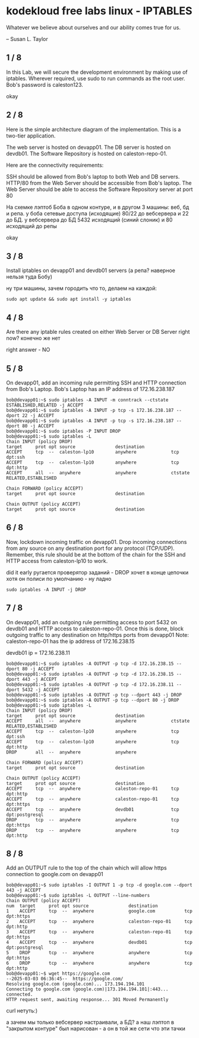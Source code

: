 # kodekloud free labs linux - IPTABLES

Whatever we believe about ourselves and our ability comes true for us.

– Susan L. Taylor

## 1 / 8

In this Lab, we will secure the development environment by making use of iptables.
Wherever required, use sudo to run commands as the root user. Bob's password is caleston123.

okay

## 2 / 8

Here is the simple architecture diagram of the implementation. This is a two-tier application.

The web server is hosted on devapp01.
The DB server is hosted on devdb01.
The Software Repository is hosted on caleston-repo-01.

Here are the connectivity requirements:

SSH should be allowed from Bob's laptop to both Web and DB servers.
HTTP/80 from the Web Server should be accessible from Bob's laptop.
The Web Server should be able to access the Software Repository server at port 80

На схемке лэптоб Боба в одном контуре, и в другом 3 машины: веб, бд и репа. у боба сетевые доступа (исходящие) 80/22 до вебсервера и 22 до БД. 
у вебсервера до БД 5432 исходящий (синий слоник) и 80 исходящий до репы

okay

## 3 / 8
Install iptables on devapp01 and devdb01 servers (а репа? наверное нельзя туда Бобу)

ну три машины, зачем городить что то, делаем на каждой:
```
sudo apt update && sudo apt install -y iptables
```

## 4 / 8
Are there any iptable rules created on either Web Server or DB Server right now?
конечно же нет

right answer - NO

## 5 / 8

On devapp01, add an incoming rule permitting SSH and HTTP connection from Bob's Laptop.
Bob's Laptop has an IP address of 172.16.238.187

```
bob@devapp01:~$ sudo iptables -A INPUT -m conntrack --ctstate ESTABLISHED,RELATED -j ACCEPT
bob@devapp01:~$ sudo iptables -A INPUT -p tcp -s 172.16.238.187 --dport 22 -j ACCEPT
bob@devapp01:~$ sudo iptables -A INPUT -p tcp -s 172.16.238.187 --dport 80 -j ACCEPT
bob@devapp01:~$ sudo iptables -P INPUT DROP
bob@devapp01:~$ sudo iptables -L
Chain INPUT (policy DROP)
target     prot opt source               destination         
ACCEPT     tcp  --  caleston-lp10        anywhere             tcp dpt:ssh
ACCEPT     tcp  --  caleston-lp10        anywhere             tcp dpt:http
ACCEPT     all  --  anywhere             anywhere             ctstate RELATED,ESTABLISHED

Chain FORWARD (policy ACCEPT)
target     prot opt source               destination         

Chain OUTPUT (policy ACCEPT)
target     prot opt source               destination
```

## 6 / 8

Now, lockdown incoming traffic on devapp01. Drop incoming connections from any source on any destination port for any protocol (TCP/UDP).
Remember, this rule should be at the bottom of the chain for the SSH and HTTP access from caleston-lp10 to work.

did it early
ругается проверятор заданий - DROP хочет в конце цепочки хотя он полиси по умолчанию - ну ладно
```
sudo iptables -A INPUT -j DROP
```

## 7 / 8

On devapp01, add an outgoing rule permitting access to port 5432 on devdb01 and HTTP access to caleston-repo-01. 
Once this is done, block outgoing traffic to any destination on http/https ports from devapp01
Note: caleston-repo-01 has the ip address of 172.16.238.15

devdb01 ip = 172.16.238.11

```
bob@devapp01:~$ sudo iptables -A OUTPUT -p tcp -d 172.16.238.15 --dport 80 -j ACCEPT
bob@devapp01:~$ sudo iptables -A OUTPUT -p tcp -d 172.16.238.15 --dport 443 -j ACCEPT
bob@devapp01:~$ sudo iptables -A OUTPUT -p tcp -d 172.16.238.11 --dport 5432 -j ACCEPT
bob@devapp01:~$ sudo iptables -A OUTPUT -p tcp --dport 443 -j DROP  
bob@devapp01:~$ sudo iptables -A OUTPUT -p tcp --dport 80 -j DROP
bob@devapp01:~$ sudo iptables -L                                 
Chain INPUT (policy DROP)
target     prot opt source               destination         
ACCEPT     all  --  anywhere             anywhere             ctstate RELATED,ESTABLISHED
ACCEPT     tcp  --  caleston-lp10        anywhere             tcp dpt:ssh
ACCEPT     tcp  --  caleston-lp10        anywhere             tcp dpt:http            
DROP       all  --  anywhere             anywhere            

Chain FORWARD (policy ACCEPT)
target     prot opt source               destination         

Chain OUTPUT (policy ACCEPT)
target     prot opt source               destination         
ACCEPT     tcp  --  anywhere             caleston-repo-01     tcp dpt:http
ACCEPT     tcp  --  anywhere             caleston-repo-01     tcp dpt:https
ACCEPT     tcp  --  anywhere             devdb01              tcp dpt:postgresql
DROP       tcp  --  anywhere             anywhere             tcp dpt:https
DROP       tcp  --  anywhere             anywhere             tcp dpt:http
```

## 8 / 8
Add an OUTPUT rule to the top of the chain which will allow https connection to google.com on devapp01

```
bob@devapp01:~$ sudo iptables -I OUTPUT 1 -p tcp -d google.com --dport 443 -j ACCEPT
bob@devapp01:~$ sudo iptables -L OUTPUT --line-numbers
Chain OUTPUT (policy ACCEPT)
num  target     prot opt source               destination         
1    ACCEPT     tcp  --  anywhere             google.com           tcp dpt:https
2    ACCEPT     tcp  --  anywhere             caleston-repo-01     tcp dpt:http
3    ACCEPT     tcp  --  anywhere             caleston-repo-01     tcp dpt:https
4    ACCEPT     tcp  --  anywhere             devdb01              tcp dpt:postgresql
5    DROP       tcp  --  anywhere             anywhere             tcp dpt:https
6    DROP       tcp  --  anywhere             anywhere             tcp dpt:http
bob@devapp01:~$ wget https://google.com
--2025-03-03 06:36:45--  https://google.com/
Resolving google.com (google.com)... 173.194.194.101
Connecting to google.com (google.com)|173.194.194.101|:443... connected.
HTTP request sent, awaiting response... 301 Moved Permanently
```

curl нетуть:)

а зачем мы только вебсервер настраивали, а БД? 
а наш лэптоп в "закрытом контуре" был нарисован - а он в той же сети что эти тачки
